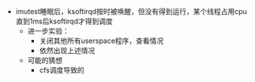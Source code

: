 - imutest睡眠后，ksoftirqd按时被唤醒，但没有得到运行，某个线程占用cpu直到1ms后ksoftirqd才得到调度
	- 进一步实验：
		- 关闭其他所有userspace程序，查看情况
		- 依然出现上述情况
	- 可能的猜想
		- cfs调度导致的